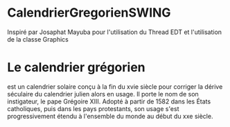 # CalendrierGregorienSWING

Inspiré par Josaphat Mayuba pour l'utilisation du Thread EDT et l'utilisation de la classe Graphics

# Le calendrier grégorien 
est un calendrier solaire conçu à la fin du xvie siècle pour corriger la dérive séculaire du calendrier julien alors en usage. Il porte le nom de son instigateur, le pape Grégoire XIII. Adopté à partir de 1582 dans les États catholiques, puis dans les pays protestants, son usage s'est progressivement étendu à l'ensemble du monde au début du xxe siècle.
